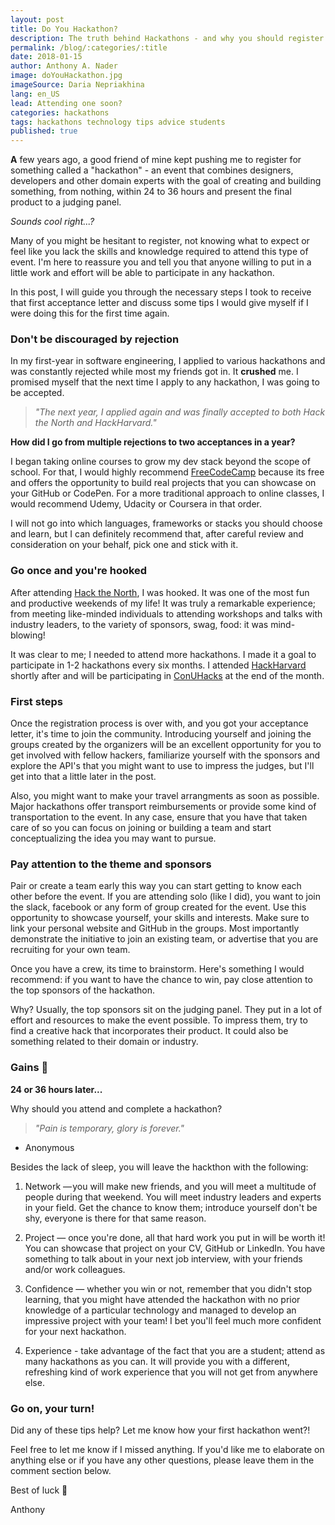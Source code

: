 ```yaml
---
layout: post
title: Do You Hackathon?
description: The truth behind Hackathons - and why you should register to one.
permalink: /blog/:categories/:title
date: 2018-01-15
author: Anthony A. Nader
image: doYouHackathon.jpg
imageSource: Daria Nepriakhina
lang: en_US
lead: Attending one soon?
categories: hackathons
tags: hackathons technology tips advice students
published: true
---
```


<b>A</b> few years ago, a good friend of mine kept pushing me to register for something called a "hackathon" - an event that combines designers, developers and other domain experts with the goal of creating and building something, from nothing, within 24 to 36 hours and present the final product to a judging panel.

_Sounds cool right...?_

Many of you might be hesitant to register, not knowing what to expect or feel like you lack the skills and knowledge required to attend this type of event. I'm here to reassure you and tell you that anyone willing to put in a little work and effort will be able to participate in any hackathon.

In this post, I will guide you through the necessary steps I took to receive that first acceptance letter and discuss some tips I would give myself if I were doing this for the first time again.

### Don't be discouraged by rejection

In my first-year in software engineering, I applied to various hackathons and was constantly rejected while most my friends got in. It <b>crushed</b> me. I promised myself that the next time I apply to any hackathon, I was going to be accepted.

> _"The next year, I applied again and was finally accepted to both Hack the North and HackHarvard."_

<b>How did I go from multiple rejections to two acceptances in a year?</b>

I began taking online courses to grow my dev stack beyond the scope of school. For that, I would highly recommend <a class="pink-hover" href="https://www.freecodecamp.org/" target="_blank">FreeCodeCamp</a> because its free and offers the opportunity to build real projects that you can showcase on your GitHub or CodePen. For a more traditional approach to online classes, I would recommend Udemy, Udacity or Coursera in that order.

I will not go into which languages, frameworks or stacks you should choose and learn, but I can definitely recommend that, after careful review and consideration on your behalf, pick one and stick with it.

### Go once and you're hooked

After attending <a class="pink-hover" href="https://hackthenorth.com/" target="_blank">Hack the North</a>, I was hooked. It was one of the most fun and productive weekends of my life! It was truly a remarkable experience; from meeting like-minded individuals to attending workshops and talks with industry leaders, to the variety of sponsors, swag, food: it was mind-blowing!

It was clear to me; I needed to attend more hackathons. I made it a goal to participate in 1-2 hackathons every six months. I attended <a class="pink-hover" href="http://hackharvard.io/" target="_blank">HackHarvard</a> shortly after and will be participating in <a class="pink-hover" href="https://conuhacks.io/" target="_blank">ConUHacks</a> at the end of the month.

### First steps

Once the registration process is over with, and you got your acceptance letter, it's time to join the community. Introducing yourself and joining the groups created by the organizers will be an excellent opportunity for you to get involved with fellow hackers, familiarize yourself with the sponsors and explore the API's that you might want to use to impress the judges, but I'll get into that a little later in the post.

Also, you might want to make your travel arrangments as soon as possible. Major hackathons offer transport reimbursements or provide some kind of transportation to the event. In any case, ensure that you have that taken care of so you can focus on joining or building a team and start conceptualizing the idea you may want to pursue.

### Pay attention to the theme and sponsors

Pair or create a team early this way you can start getting to know each other before the event. If you are attending solo (like I did), you want to join the slack, facebook or any form of group created for the event. Use this opportunity to showcase yourself, your skills and interests. Make sure to link your personal website and GitHub in the groups. Most importantly demonstrate the initiative to join an existing team, or advertise that you are recruiting for your own team.

Once you have a crew, its time to brainstorm. Here's something I would recommend: if you want to have the chance to win, pay close attention to the top sponsors of the hackathon.

Why? Usually, the top sponsors sit on the judging panel. They put in a lot of effort and resources to make the event possible. To impress them, try to find a creative hack that incorporates their product. It could also be something related to their domain or industry.

### Gains :muscle:

<b>24 or 36 hours later...</b>

Why should you attend and complete a hackathon?

> _"Pain is temporary, glory is forever."_
- Anonymous

Besides the lack of sleep, you will leave the hackthon with the following:

1. Network — you will make new friends, and you will meet a multitude of people during that weekend. You will meet industry leaders and experts in your field. Get the chance to know them; introduce yourself don't be shy, everyone is there for that same reason.

2. Project — once you're done, all that hard work you put in will be worth it! You can showcase that project on your CV, GitHub or LinkedIn. You have something to talk about in your next job interview, with your friends and/or work colleagues.

3. Confidence — whether you win or not, remember that you didn't stop learning, that you might have attended the hackathon with no prior knowledge of a particular technology and managed to develop an impressive project with your team! I bet you'll feel much more confident for your next hackathon.

4. Experience - take advantage of the fact that you are a student; attend as many hackathons as you can. It will provide you with a different, refreshing kind of work experience that you will not get from anywhere else.

### Go on, your turn!

Did any of these tips help? Let me know how your first hackathon went?!

Feel free to let me know if I missed anything. If you'd like me to elaborate on anything else or if you have any other questions, please leave them in the comment section below.

Best of luck :raised_hands:

Anthony
